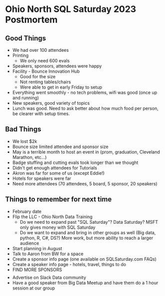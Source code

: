 # Ohio North SQL Saturday 2023 Postmortem

## Good Things
- We had over 100 attendees
- Printing 
  - We only need 600 evals
- Speakers, sponsors, attendees were happy
- Facility - Bounce Innovation Hub
  - Good for the size
  - Not renting tables/chairs
  - Were able to get in early Friday to setup 
- Everything went smoothly - no tech problems, wifi was good (once up and running)
- New speakers, good variety of topics
- Lunch was good. Need to ask better about how much food per person, be clearer with setup times.

## Bad Things
- We lost $2k
- Bounce size limited attendee and sponsor size
- May is a terrible month to host an event in (prom, graduation, Cleveland Marathon, etc...)
- Badge stuffing and cutting evals took longer than we thought
- Didn't get enough attendees for Tutorials
- Akron was far for some of us (except Eddie!)
- Hotels for speakers were far
- Need more attendees (70 attendees, 5 board, 5 sponsor, 20 speakers)

## Things to remember for next time
- February date
- Flip the LLC - Ohio North Data Training
  - Do we need to expand past "SQL Saturday"? Data Saturday? MSFT only gives money with SQL Saturday
  - Do we want to expand and bring in other groups as well (Big data, python, R, C#, DS?) More work, but more ability to reach a larger audience
- Start planning in August
- Talk to Aaron from BW for a space
- Create a sponsor info page (one available on SQLSaturday.com FAQs)
- Create a speaker info page - hotels, travel, things to do
- FIND MORE SPONSORS $$$$
- Advertise on Slack Data community
- Have a good speaker from Big Data Meetup and have them do a 1 hour session at our group
